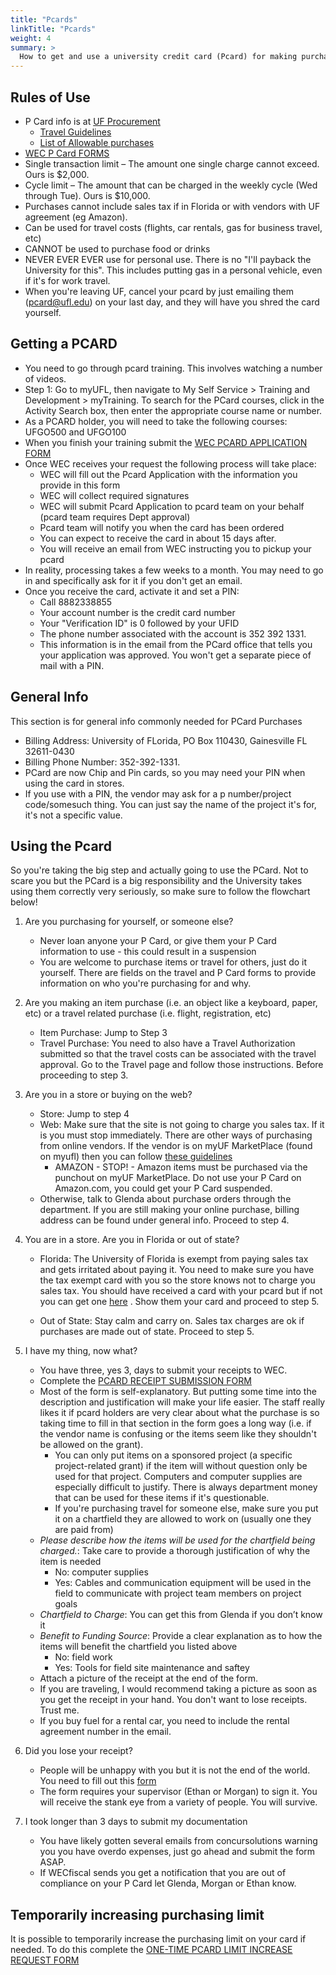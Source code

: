 ```yaml
---
title: "Pcards"
linkTitle: "Pcards"
weight: 4
summary: >
  How to get and use a university credit card (Pcard) for making purchases
---
```


## Rules of Use

* P Card info is at [UF Procurement](https://procurement.ufl.edu/uf-departments/procurement-cards-pcards/)
  - [Travel Guidelines](https://procurement.ufl.edu/uf-departments/procurement-cards-pcards/transactions/)
  - [List of Allowable purchases](https://procurement.ufl.edu/uf-departments/procurement-cards-pcards/procedures/allowable/)
* [WEC P Card FORMS](https://wec.ifas.ufl.edu/resources/ufgo-pcard-forms/)
* Single transaction limit – The amount one single charge cannot exceed. Ours is $2,000.
* Cycle limit – The amount that can be charged in the weekly cycle (Wed through Tue). Ours is $10,000.
* Purchases cannot include sales tax if in Florida or with vendors with UF agreement (eg Amazon).
* Can be used for travel costs (flights, car rentals, gas for business travel, etc)
* CANNOT be used to purchase food or drinks
* NEVER EVER EVER use for personal use. There is no "I'll payback the University for this". This includes putting gas in a personal vehicle, even if it's for work travel.
* When you're leaving UF, cancel your pcard by just emailing them (pcard@ufl.edu) on your last day, and they will have you shred the card yourself.

## Getting a PCARD

* You need to go through pcard training. This involves watching a number of videos. 
* Step 1: Go to  myUFL, then navigate to My Self Service > Training and Development > myTraining.  To search for the PCard courses, click in the Activity Search box, then enter the appropriate course name or number. 
* As a PCARD holder, you will need to take the following courses: UFGO500 and UFGO100
* When you finish your training submit the [WEC PCARD APPLICATION FORM](https://forms.office.com/Pages/ResponsePage.aspx?id=-KBNDTFKdk2s5gpiMx4bhGicOwDMKeFOrgQpJC5WLa1UOVNKQkdRWkVEODdRMzQ4NUdYVjFGOE1CMiQlQCN0PWcu)
* Once WEC receives your request the following process will take place:
   * WEC will fill out the Pcard Application with the information you provide in this form
   * WEC will collect required signatures
   * WEC will submit Pcard Application to pcard team on your behalf (pcard team requires Dept approval)
   * Pcard team will notify you when the card has been ordered
   * You can expect to receive the card in about 15 days after.
   * You will receive an email from WEC instructing you to pickup your pcard
* In reality, processing takes a few weeks to a month. You may need to go in and specifically ask for it if you don't get an email.
* Once you receive the card, activate it and set a PIN:
   * Call 8882338855
   * Your account number is the credit card number
   * Your "Verification ID" is 0 followed by your UFID
   * The phone number associated with the account is 352 392 1331. 
   * This information is in the email from the PCard office that tells you your application was approved. You won't get a separate piece of mail with a PIN. 

## General Info
This section is for general info commonly needed for PCard Purchases

* Billing Address: University of FLorida, PO Box 110430, Gainesville FL 32611-0430
* Billing Phone Number: 352-392-1331.
* PCard are now Chip and Pin cards, so you may need your PIN when using the card in stores.
* If you use with a PIN, the vendor may ask for a p number/project code/somesuch thing. You can just say the name of the project it's for, it's not a specific value.

## Using the Pcard

So you're taking the big step and actually going to use the PCard. Not to scare you but the PCard is a big responsibility and the University takes using them correctly very seriously, so make sure to follow the flowchart below!

1) Are you purchasing for yourself, or someone else?

    * Never loan anyone your P Card, or give them your P Card information to use - this could result in a suspension
    * You are welcome to purchase items or travel for others, just do it yourself. There are fields on the travel and P Card forms to provide information on who you're purchasing for and why.
   
2) Are you making an item purchase (i.e. an object like a keyboard, paper, etc) or a travel related purchase (i.e. flight, registration, etc)

    * Item Purchase: Jump to Step 3
    * Travel Purchase: You need to also have a Travel Authorization submitted so that the travel costs can be associated with the travel approval. Go to the Travel page and follow those instructions. Before proceeding to step 3.

3) Are you in a store or buying on the web?

    * Store: Jump to step 4
    * Web: Make sure that the site is not going to charge you sales tax. If it is you must stop immediately. There are other ways of purchasing from online vendors. If the vendor is on myUF MarketPlace (found on myufl) then you can follow [these guidelines](http://hr.ufl.edu/wp-content/uploads/instructionguides/Using%20PCard%20in%20myUF%20Market.pdf)
        * AMAZON - STOP! - Amazon items must be purchased via the punchout on myUF MarketPlace. Do not use your P Card on Amazon.com, you could get your P Card suspended.
    * Otherwise, talk to Glenda about purchase orders through the department. If you are still making your online purchase, billing address can be found under general info. Proceed to step 4.

4) You are in a store. Are you in Florida or out of state?

    * Florida: The University of Florida is exempt from paying sales tax and gets irritated about paying it. You need to make sure you have the tax exempt card with you so the store knows not to charge you sales tax. You should have received a card with your pcard but if not you can get one [here](http://www.fa.ufl.edu/wp-content/uploads/disbursements/fa-pds-cce.pdf ) . Show them your card and proceed to step 5.

    * Out of State: Stay calm and carry on. Sales tax charges are ok if purchases are made out of state. Proceed to step 5.

5) I have my thing, now what?

    * You have three, yes 3, days to submit your receipts to WEC.
    * Complete the [PCARD RECEIPT SUBMISSION FORM](https://forms.office.com/Pages/ResponsePage.aspx?id=-KBNDTFKdk2s5gpiMx4bhGicOwDMKeFOrgQpJC5WLa1UMFZaV0ZaQjRIOFRSTE1RMUtXNTFWTkFXMyQlQCN0PWcu)
    * Most of the form is self-explanatory. But putting some time into the description and justification will make your life easier. The staff really likes it if pcard holders are very clear about what the purchase is so taking time to fill in that section in the form goes a long way (i.e. if the vendor name is confusing or the items seem like they shouldn't be allowed on the grant).
        * You can only put items on a sponsored project (a specific project-related grant) if the item will without question only be used for that project. Computers and computer supplies are especially difficult to justify. There is always department money that can be used for these items if it's questionable.
        * If you're purchasing travel for someone else, make sure you put it on a chartfield they are allowed to work on (usually one they are paid from)
    * *Please describe how the items will be used for the chartfield being charged.*: Take care to provide a thorough justification of why the item is needed
        * No: computer supplies
        * Yes: Cables and communication equipment will be used in the field to communicate with project team members on project goals
    * *Chartfield to Charge*: You can get this from Glenda if you don’t know it
    * *Benefit to Funding Source*: Provide a clear explanation as to how the items will benefit the chartfield you listed above
        * No: field work
        * Yes: Tools for field site maintenance and saftey
    * Attach a picture of the receipt at the end of the form.
    * If you are traveling, I would recommend taking a picture as soon as you get the receipt in your hand. You don't want to lose receipts. Trust me.
    * If you buy fuel for a rental car, you need to include the rental agreement number in the email.

6) Did you lose your receipt?

    * People will be unhappy with you but it is not the end of the world. You need to fill out this [form](http://www.wec.ufl.edu/resources/fiscal/Replacement_Receipt_Form_2009-08.doc)
    * The form requires your supervisor (Ethan or Morgan) to sign it. You will receive the stank eye from a variety of people. You will survive. 

7) I took longer than 3 days to submit my documentation
   
    * You have likely gotten several emails from concursolutions warning you you have overdo expenses, just go ahead and submit the form ASAP.
    * If WECfiscal sends you get a notification that you are out of compliance on your P Card let Glenda, Morgan or Ethan know.

## Temporarily increasing purchasing limit

It is possible to temporarily increase the purchasing limit on your card if needed. 
To do this complete the [ONE-TIME PCARD LIMIT INCREASE REQUEST FORM](https://forms.office.com/Pages/ResponsePage.aspx?id=-KBNDTFKdk2s5gpiMx4bhGicOwDMKeFOrgQpJC5WLa1UNTIxR01JV0ZHMlVFM1cyRkdJTFVGNEg3NCQlQCN0PWcu)
